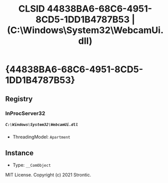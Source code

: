﻿---
title: "CLSID 44838BA6-68C6-4951-8CD5-1DD1B4787B53 | (C:\\Windows\\System32\\WebcamUi.dll)"
excerpt: What is COM-Object CLSID 44838BA6-68C6-4951-8CD5-1DD1B4787B53?
---

# {44838BA6-68C6-4951-8CD5-1DD1B4787B53}


## Registry


### InProcServer32

##### `C:\Windows\System32\WebcamUi.dll`
* ThreadingModel: `Apartment`

## Instance

* Type: `__ComObject`

MIT License. Copyright (c) 2021 Strontic.


